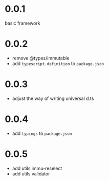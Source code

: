 # 0.0.1

basic framework

# 0.0.2

+ remove @types/immutable
+ add `typescript.definition` to `package.json`

# 0.0.3

+ adjust the way of writing universal d.ts

# 0.0.4

+ add `typings` to `package.json`

# 0.0.5

+ add utils immu-reselect
+ add utils validator